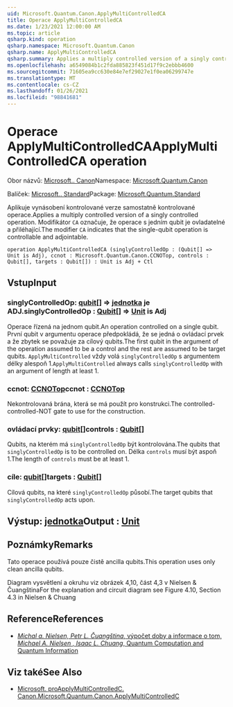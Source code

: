 ```yaml
---
uid: Microsoft.Quantum.Canon.ApplyMultiControlledCA
title: Operace ApplyMultiControlledCA
ms.date: 1/23/2021 12:00:00 AM
ms.topic: article
qsharp.kind: operation
qsharp.namespace: Microsoft.Quantum.Canon
qsharp.name: ApplyMultiControlledCA
qsharp.summary: Applies a multiply controlled version of a singly controlled operation. The modifier `CA` indicates that the single-qubit operation is controllable and adjointable.
ms.openlocfilehash: a6549084b1c2fda885823f451d17f9c2ebbb4600
ms.sourcegitcommit: 71605ea9cc630e84e7ef29027e1f0ea06299747e
ms.translationtype: MT
ms.contentlocale: cs-CZ
ms.lasthandoff: 01/26/2021
ms.locfileid: "98841681"
---
```

# <a name="applymulticontrolledca-operation"></a><span data-ttu-id="b36c5-102">Operace ApplyMultiControlledCA</span><span class="sxs-lookup"><span data-stu-id="b36c5-102">ApplyMultiControlledCA operation</span></span>

<span data-ttu-id="b36c5-103">Obor názvů: [Microsoft.. Canon](xref:Microsoft.Quantum.Canon)</span><span class="sxs-lookup"><span data-stu-id="b36c5-103">Namespace: [Microsoft.Quantum.Canon](xref:Microsoft.Quantum.Canon)</span></span>

<span data-ttu-id="b36c5-104">Balíček: [Microsoft.. Standard](https://nuget.org/packages/Microsoft.Quantum.Standard)</span><span class="sxs-lookup"><span data-stu-id="b36c5-104">Package: [Microsoft.Quantum.Standard](https://nuget.org/packages/Microsoft.Quantum.Standard)</span></span>


<span data-ttu-id="b36c5-105">Aplikuje vynásobení kontrolované verze samostatně kontrolované operace.</span><span class="sxs-lookup"><span data-stu-id="b36c5-105">Applies a multiply controlled version of a singly controlled operation.</span></span>
<span data-ttu-id="b36c5-106">Modifikátor `CA` označuje, že operace s jedním qubit je ovladatelné a přiléhající.</span><span class="sxs-lookup"><span data-stu-id="b36c5-106">The modifier `CA` indicates that the single-qubit operation is controllable and adjointable.</span></span>

```qsharp
operation ApplyMultiControlledCA (singlyControlledOp : (Qubit[] => Unit is Adj), ccnot : Microsoft.Quantum.Canon.CCNOTop, controls : Qubit[], targets : Qubit[]) : Unit is Adj + Ctl
```


## <a name="input"></a><span data-ttu-id="b36c5-107">Vstup</span><span class="sxs-lookup"><span data-stu-id="b36c5-107">Input</span></span>

### <a name="singlycontrolledop--qubit--unit--is-adj"></a><span data-ttu-id="b36c5-108">singlyControlledOp: [qubit](xref:microsoft.quantum.lang-ref.qubit)[] => [jednotka](xref:microsoft.quantum.lang-ref.unit)  je ADJ.</span><span class="sxs-lookup"><span data-stu-id="b36c5-108">singlyControlledOp : [Qubit](xref:microsoft.quantum.lang-ref.qubit)[] => [Unit](xref:microsoft.quantum.lang-ref.unit)  is Adj</span></span>

<span data-ttu-id="b36c5-109">Operace řízená na jednom qubit.</span><span class="sxs-lookup"><span data-stu-id="b36c5-109">An operation controlled on a single qubit.</span></span>
<span data-ttu-id="b36c5-110">První qubit v argumentu operace předpokládá, že se jedná o ovládací prvek a že zbytek se považuje za cílový qubits.</span><span class="sxs-lookup"><span data-stu-id="b36c5-110">The first qubit in the argument of the operation assumed to be a control and the rest are assumed to be target qubits.</span></span>
<span data-ttu-id="b36c5-111">`ApplyMultiControlled` vždy volá `singlyControlledOp` s argumentem délky alespoň 1.</span><span class="sxs-lookup"><span data-stu-id="b36c5-111">`ApplyMultiControlled` always calls `singlyControlledOp` with an argument of length at least 1.</span></span>


### <a name="ccnot--ccnotop"></a><span data-ttu-id="b36c5-112">ccnot: [CCNOTop](xref:Microsoft.Quantum.Canon.CCNOTop)</span><span class="sxs-lookup"><span data-stu-id="b36c5-112">ccnot : [CCNOTop](xref:Microsoft.Quantum.Canon.CCNOTop)</span></span>

<span data-ttu-id="b36c5-113">Nekontrolovaná brána, která se má použít pro konstrukci.</span><span class="sxs-lookup"><span data-stu-id="b36c5-113">The controlled-controlled-NOT gate to use for the construction.</span></span>


### <a name="controls--qubit"></a><span data-ttu-id="b36c5-114">ovládací prvky: [qubit](xref:microsoft.quantum.lang-ref.qubit)[]</span><span class="sxs-lookup"><span data-stu-id="b36c5-114">controls : [Qubit](xref:microsoft.quantum.lang-ref.qubit)[]</span></span>

<span data-ttu-id="b36c5-115">Qubits, na kterém má `singlyControlledOp` být kontrolována.</span><span class="sxs-lookup"><span data-stu-id="b36c5-115">The qubits that `singlyControlledOp` is to be controlled on.</span></span>
<span data-ttu-id="b36c5-116">Délka `controls` musí být aspoň 1.</span><span class="sxs-lookup"><span data-stu-id="b36c5-116">The length of `controls` must be at least 1.</span></span>


### <a name="targets--qubit"></a><span data-ttu-id="b36c5-117">cíle: [qubit](xref:microsoft.quantum.lang-ref.qubit)[]</span><span class="sxs-lookup"><span data-stu-id="b36c5-117">targets : [Qubit](xref:microsoft.quantum.lang-ref.qubit)[]</span></span>

<span data-ttu-id="b36c5-118">Cílová qubits, na které `singlyControlledOp` působí.</span><span class="sxs-lookup"><span data-stu-id="b36c5-118">The target qubits that `singlyControlledOp` acts upon.</span></span>



## <a name="output--unit"></a><span data-ttu-id="b36c5-119">Výstup: [jednotka](xref:microsoft.quantum.lang-ref.unit)</span><span class="sxs-lookup"><span data-stu-id="b36c5-119">Output : [Unit](xref:microsoft.quantum.lang-ref.unit)</span></span>



## <a name="remarks"></a><span data-ttu-id="b36c5-120">Poznámky</span><span class="sxs-lookup"><span data-stu-id="b36c5-120">Remarks</span></span>

<span data-ttu-id="b36c5-121">Tato operace používá pouze čistě ancilla qubits.</span><span class="sxs-lookup"><span data-stu-id="b36c5-121">This operation uses only clean ancilla qubits.</span></span>

<span data-ttu-id="b36c5-122">Diagram vysvětlení a okruhu viz obrázek 4,10, část 4,3 v Nielsen & Čuangština</span><span class="sxs-lookup"><span data-stu-id="b36c5-122">For the explanation and circuit diagram see Figure 4.10, Section 4.3 in Nielsen & Chuang</span></span>

## <a name="references"></a><span data-ttu-id="b36c5-123">Reference</span><span class="sxs-lookup"><span data-stu-id="b36c5-123">References</span></span>

- [<span data-ttu-id="b36c5-124">*Michal a. Nielsen, Petr L. Čuangština*, výpočet doby a informace o tom,</span><span class="sxs-lookup"><span data-stu-id="b36c5-124"> *Michael A. Nielsen , Isaac L. Chuang*, Quantum Computation and Quantum Information </span></span>](http://doi.org/10.1017/CBO9780511976667)

## <a name="see-also"></a><span data-ttu-id="b36c5-125">Viz také</span><span class="sxs-lookup"><span data-stu-id="b36c5-125">See Also</span></span>

- [<span data-ttu-id="b36c5-126">Microsoft. proApplyMultiControlledC. Canon.</span><span class="sxs-lookup"><span data-stu-id="b36c5-126">Microsoft.Quantum.Canon.ApplyMultiControlledC</span></span>](xref:Microsoft.Quantum.Canon.ApplyMultiControlledC)